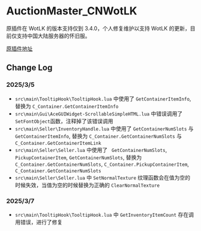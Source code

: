 # AuctionMaster_CNWotLK

原插件在 WotLK 的版本支持仅到 3.4.0，个人修复维护以支持 WotLK 的更新，目前仅支持中国大陆服务器的怀旧服。

[原插件地址](https://www.curseforge.com/wow/addons/auctionmaster)

## Change Log
### 2025/3/5
- `src\main\TooltipHook\TooltipHook.lua` 中使用了 `GetContainerItemInfo`, 替换为 `C_Container.GetContainerItemInfo`
- `src\main\Gui\AceGUIWidget-ScrollableSimpleHTML.lua` 中错误调用了`SetFontObject`函数，注释掉了该错误调用
- `src\main\Seller\InventoryHandle.lua` 中使用了 `GetContainerNumSlots` 与 `GetContainerItemInfo`, 替换为 `C_Container.GetContainerNumSlots` 与 `C_Container.GetContainerItemLink`
- `src\main\Seller\Seller.lua` 中使用了 ` GetContainerNumSlots`, `PickupContainerItem`, `GetContainerNumSlots`, 替换为 `C_Container.GetContainerNumSlots`, `C_Container.PickupContainerItem`, `C_Container.GetContainerNumSlots`
- `src\main\Seller\Seller.lua` 中 `SetNormalTexture` 纹理函数会在值为空的时候失效，当值为空的时候替换为正确的 `ClearNormalTexture`

### 2025/3/7
- `src\main\TooltipHook\TooltipHook.lua` 中 `GetInventoryItemCount` 存在调用错误，进行了修复
